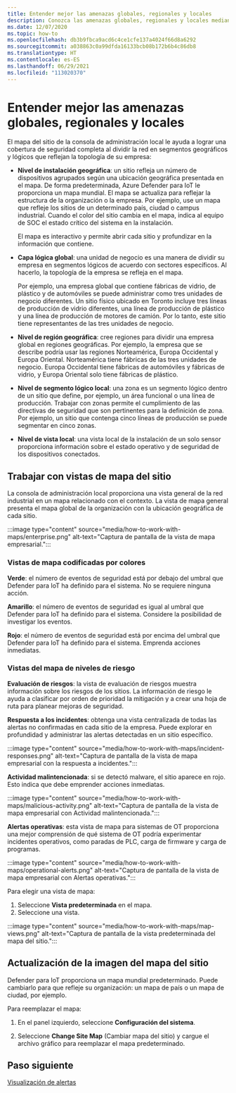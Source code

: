 ```yaml
---
title: Entender mejor las amenazas globales, regionales y locales
description: Conozca las amenazas globales, regionales y locales mediante el mapa del sitio de la consola de administración local.
ms.date: 12/07/2020
ms.topic: how-to
ms.openlocfilehash: db3b9fbca9acd6c4ce1cfe137a4024f66d8a6292
ms.sourcegitcommit: a038863c0a99dfda16133bcb08b172b6b4c86db8
ms.translationtype: HT
ms.contentlocale: es-ES
ms.lasthandoff: 06/29/2021
ms.locfileid: "113020370"
---
```

# <a name="gain-insight-into-global-regional-and-local-threats"></a>Entender mejor las amenazas globales, regionales y locales

El mapa del sitio de la consola de administración local le ayuda a lograr una cobertura de seguridad completa al dividir la red en segmentos geográficos y lógicos que reflejan la topología de su empresa:

- **Nivel de instalación geográfica**: un sitio refleja un número de dispositivos agrupados según una ubicación geográfica presentada en el mapa. De forma predeterminada, Azure Defender para IoT le proporciona un mapa mundial. El mapa se actualiza para reflejar la estructura de la organización o la empresa. Por ejemplo, use un mapa que refleje los sitios de un determinado país, ciudad o campus industrial. Cuando el color del sitio cambia en el mapa, indica al equipo de SOC el estado crítico del sistema en la instalación.

  El mapa es interactivo y permite abrir cada sitio y profundizar en la información que contiene.

- **Capa lógica global**: una unidad de negocio es una manera de dividir su empresa en segmentos lógicos de acuerdo con sectores específicos. Al hacerlo, la topología de la empresa se refleja en el mapa.

  Por ejemplo, una empresa global que contiene fábricas de vidrio, de plástico y de automóviles se puede administrar como tres unidades de negocio diferentes. Un sitio físico ubicado en Toronto incluye tres líneas de producción de vidrio diferentes, una línea de producción de plástico y una línea de producción de motores de camión. Por lo tanto, este sitio tiene representantes de las tres unidades de negocio.

- **Nivel de región geográfica**: cree regiones para dividir una empresa global en regiones geográficas. Por ejemplo, la empresa que se describe podría usar las regiones Norteamérica, Europa Occidental y Europa Oriental. Norteamérica tiene fábricas de las tres unidades de negocio. Europa Occidental tiene fábricas de automóviles y fábricas de vidrio, y Europa Oriental solo tiene fábricas de plástico.

- **Nivel de segmento lógico local**: una zona es un segmento lógico dentro de un sitio que define, por ejemplo, un área funcional o una línea de producción. Trabajar con zonas permite el cumplimiento de las directivas de seguridad que son pertinentes para la definición de zona. Por ejemplo, un sitio que contenga cinco líneas de producción se puede segmentar en cinco zonas.

- **Nivel de vista local**: una vista local de la instalación de un solo sensor proporciona información sobre el estado operativo y de seguridad de los dispositivos conectados.

## <a name="work-with-site-map-views"></a>Trabajar con vistas de mapa del sitio

La consola de administración local proporciona una vista general de la red industrial en un mapa relacionado con el contexto. La vista de mapa general presenta el mapa global de la organización con la ubicación geográfica de cada sitio.

:::image type="content" source="media/how-to-work-with-maps/enterprise.png" alt-text="Captura de pantalla de la vista de mapa empresarial.":::

### <a name="color-coded-map-views"></a>Vistas de mapa codificadas por colores

**Verde**: el número de eventos de seguridad está por debajo del umbral que Defender para IoT ha definido para el sistema. No se requiere ninguna acción.

**Amarillo**: el número de eventos de seguridad es igual al umbral que Defender para IoT ha definido para el sistema. Considere la posibilidad de investigar los eventos.  

**Rojo**: el número de eventos de seguridad está por encima del umbral que Defender para IoT ha definido para el sistema. Emprenda acciones inmediatas.

### <a name="risk-level-map-views"></a>Vistas del mapa de niveles de riesgo

**Evaluación de riesgos**: la vista de evaluación de riesgos muestra información sobre los riesgos de los sitios. La información de riesgo le ayuda a clasificar por orden de prioridad la mitigación y a crear una hoja de ruta para planear mejoras de seguridad.

**Respuesta a los incidentes**: obtenga una vista centralizada de todas las alertas no confirmadas en cada sitio de la empresa. Puede explorar en profundidad y administrar las alertas detectadas en un sitio específico.

:::image type="content" source="media/how-to-work-with-maps/incident-responses.png" alt-text="Captura de pantalla de la vista de mapa empresarial con la respuesta a incidentes.":::

**Actividad malintencionada**: si se detectó malware, el sitio aparece en rojo. Esto indica que debe emprender acciones inmediatas.

:::image type="content" source="media/how-to-work-with-maps/malicious-activity.png" alt-text="Captura de pantalla de la vista de mapa empresarial con Actividad malintencionada.":::

**Alertas operativas**: esta vista de mapa para sistemas de OT proporciona una mejor comprensión de qué sistema de OT podría experimentar incidentes operativos, como paradas de PLC, carga de firmware y carga de programas.

:::image type="content" source="media/how-to-work-with-maps/operational-alerts.png" alt-text="Captura de pantalla de la vista de mapa empresarial con Alertas operativas.":::

Para elegir una vista de mapa:

1. Seleccione **Vista predeterminada** en el mapa.
2. Seleccione una vista.

:::image type="content" source="media/how-to-work-with-maps/map-views.png" alt-text="Captura de pantalla de la vista predeterminada del mapa del sitio.":::

## <a name="update-the-site-map-image"></a>Actualización de la imagen del mapa del sitio

Defender para IoT proporciona un mapa mundial predeterminado. Puede cambiarlo para que refleje su organización: un mapa de país o un mapa de ciudad, por ejemplo. 

Para reemplazar el mapa:

1. En el panel izquierdo, seleccione **Configuración del sistema**.

2. Seleccione **Change Site Map** (Cambiar mapa del sitio) y cargue el archivo gráfico para reemplazar el mapa predeterminado.

## <a name="next-step"></a>Paso siguiente

[Visualización de alertas](how-to-view-alerts.md)
